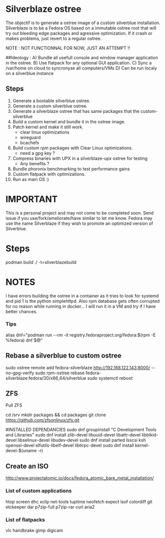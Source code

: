 
# Silverblaze ostree
The objectif is to generate a ostree image of a custom silverblue installation.
Silverblaze is to be a Fedora OS based on a immutable ostree root that will try out bleeding edge packages and agressive optimization. If it crash or makes problems, just revert to a regular ostree.

NOTE : NOT FUNCTIONNAL FOR NOW, JUST AN ATTEMPT !!

##Ideology :
A) Bundle all usefull console and window manager application in the ostree.
B) Use flatpack for any optional GUI application.
C) Sync a /var/home on cloud to syncronyse all computers/VMs
D) Can be run localy on a silverblue instance 

## Steps
1) Generate a bootable silverblue ostree.
2) Generate a custom silverblue ostree.
3) Generate a silverblaze ostree that has same packages that the custom-silverblue
4) Build a custom kernel and bundle it in the ostree image.
5) Patch kernel and make it still work.
	- clear linux optimizations
	- wireguard
	- bcachefs
6) Build custom rpm packages with Clear Linux optimizations.
	- need a gpg key ?
7) Compress binaries with UPX in a silverblaze-upx ostree for testing
	- Any benefits ?
8) Bundle phoronix benchmarking to test performance gains
9) Custom flatpack with optimizations.
10) Run as main OS :)

# IMPORTANT
This is a personal project and may not come to be completed soon. 
Send issue if you use/fork/ameliorate/have similar to let me know.
Fedora may use the name Silverblaze if they wish to promote an optimized version of Silverblue.

# Steps
podman build ./ -t=sliverblazebuild


# NOTES
I have errors building the ostree in a container as it tries to look for systemd and pid 1 is the python simplehttpd.
Also rpm database gets often corrupted for no reason while running in docker...
I will run it in a VM and try if I have better chances.

### Tips
alias dnf="podman run --rm -it registry.fedoraproject.org/fedora:$(rpm -E %fedora) dnf $@"

## Rebase a silverblue to custom ostree
sudo ostree remote add fedora-silverblaze http://192.168.122.143:8000/ --no-gpg-verify
sudo rpm-ostree rebase fedora-silverblaze:fedora/30/x86_64/silverblue
sudo systemctl reboot

## ZFS
Pull ZFS

cd /srv
mkdir packages && cd packages
git clone https://github.com/zfsonlinux/zfs.git

#INSTALLED DEPENDANCIES
sudo dnf groupinstall "C Development Tools and Libraries"
sudo dnf install zlib-devel libuuid-devel libattr-devel libblkid-devel libselinux-devel libudev-devel
sudo dnf install parted lsscsi ksh openssl-devel elfutils-libelf-devel libtirpc-devel
sudo dnf install kernel-devel-$(uname -r)


## Create an ISO
http://www.projectatomic.io/docs/fedora_atomic_bare_metal_installation/


### List of custom applications 
htop
screen
dhc
xclip
net-tools
tuptime
neofetch
expect
lsof
colordiff
git
etckeeper
dar
p7zip-full
p7zip-rar
curl
aria2



### List of flatpacks
vlc
handbrake
gimp
digicam


